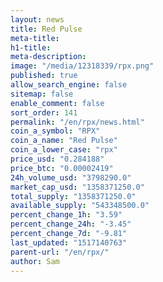 ```yaml
---
layout: news
title: Red Pulse
meta-title: 
h1-title: 
meta-description: 
image: "/media/12318339/rpx.png"
published: true
allow_search_engine: false
sitemap: false
enable_comment: false
sort_order: 141
permalink: "/en/rpx/news.html"
coin_a_symbol: "RPX"
coin_a_name: "Red Pulse"
coin_a_lower_case: "rpx"
price_usd: "0.284188"
price_btc: "0.00002419"
24h_volume_usd: "3798290.0"
market_cap_usd: "1358371250.0"
total_supply: "1358371250.0"
available_supply: "543348500.0"
percent_change_1h: "3.59"
percent_change_24h: "-3.45"
percent_change_7d: "-9.81"
last_updated: "1517140763"
parent-url: "/en/rpx/"
author: Sam
---
```


